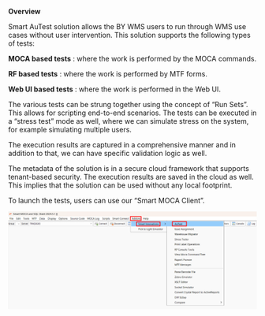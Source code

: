 **Overview**

Smart AuTest solution allows the BY WMS users to run through WMS use cases without user intervention. This solution supports the following types of tests:

   **MOCA based tests**   : where the work is performed by the MOCA commands.
   
   **RF based tests**     : where the work is performed by MTF forms.
   
   **Web UI based tests** : where the work is performed in the Web UI.

The various tests can be strung together using the concept of “Run Sets”. This allows for scripting end-to-end scenarios. The tests can be executed in a “stress test” mode as well, where we can simulate stress on the system, for example simulating multiple users.

The execution results are captured in a comprehensive manner and in addition to that, we can have specific validation logic as well.

The metadata of the solution is in a secure cloud framework that supports tenant-based security. The execution results are saved in the cloud as well. This implies that the solution can be used without any local footprint.

To launch the tests, users can use our “Smart MOCA Client”.

![](overview/image1.png)

